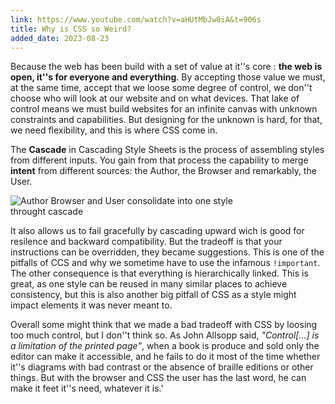 ```yaml
---
link: https://www.youtube.com/watch?v=aHUtMbJw8iA&t=906s
title: Why is CSS so Weird?
added_date: 2023-08-23
---
```

Because the web has been build with a set of value at it''s core
: <strong> the web is open, it''s for everyone and everything</strong>. By
accepting those value we must, at the same time, accept that we loose some
degree of control, we don''t choose who will look at our website and on what
devices. That lake of control means we must build websites for an infinite
canvas with unknown constraints and capabilities. But designing for the
unknown is hard, for that, we need flexibility, and this is where CSS come in.

The <b>Cascade</b> in Cascading Style Sheets is the process of assembling
styles from different inputs. You gain from that process the capability
to merge <b>intent</b> from different sources: the Author, the Browser and
remarkably, the User.

<img
alt="Author Browser and User consolidate into one style throught cascade"
src=/cascade.svg
style="max-width:80%; max-height:200px;"
/>

It also allows us to fail gracefully by cascading upward wich is good for
resilence and backward compatibility.
But the tradeoff is that your instructions can be overridden, they became
suggestions. This is one of the pitfalls of CCS and why we sometime have to use
the infamous `!important`. The other consequence is that
everything is hierarchically linked. This is great, as one style can be reused
in many similar places to achieve consistency, but this is also another big
pitfall of CSS as a style might impact elements it was never meant to.

Overall some might think that we made a bad tradeoff with CSS by loosing too
much control, but I don''t think so. As John Allsopp said, <cite>"Control[...]
is a limitation of the printed page"</cite>,  when a book is produce and sold
only the editor can make it accessible, and he fails to do it most of the time
whether it''s diagrams with bad contrast or the absence of braille editions
or other things. But with the browser and CSS  the user has the last word,
he can make it feet it''s need, whatever it is.'

